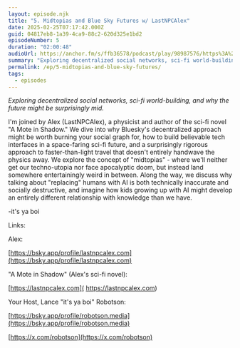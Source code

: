 ```yaml
---
layout: episode.njk
title: "5. Midtopias and Blue Sky Futures w/ LastNPCAlex"
date: 2025-02-25T07:17:42.000Z
guid: 04817eb8-1a39-4ca9-88c2-620d325e1bd2
episodeNumber: 5
duration: "02:00:48"
audioUrl: https://anchor.fm/s/ffb36578/podcast/play/98987576/https%3A%2F%2Fd3ctxlq1ktw2nl.cloudfront.net%2Fstaging%2F2025-1-25%2F7e728f07-b4f8-557b-eef9-f7e764b42078.mp3
summary: "Exploring decentralized social networks, sci-fi world-building, and why the future might be surprisingly mid. I'm joined by Alex (LastNPCAlex), a physicist and author of the sci-fi novel \"A Mote in Shadow.\" We dive into why Bluesky's decentralized approach might be worth burning your social graph for, how to build believable tech interfaces in a space-faring sci-fi future, and a surprisingly rigorous approach to faster-than-light travel that doesn't entirely handwave the physics away. We explore the concept of \"midtopias\" - where we'll neither get our techno-utopia nor face apocalyptic doom, but instead land somewhere entertainingly weird in between. Along the way, we discuss why talking about \"replacing\" humans with AI is both technically inaccurate and socially destructive, and imagine how kids growing up with AI might develop an entirely different relationship with knowledge than we have. -it's ya boi Links: Alex: https://bsky.app/profile/lastnpcalex.com \"A Mote in Shadow\" (Alex's sci-fi novel): https://lastnpcalex.com Your Host, Lance \"it's ya boi\" Robotson: https://bsky.app/profile/robotson.media https://x.com/robotson"
permalink: /ep/5-midtopias-and-blue-sky-futures/
tags:
  - episodes
---
```


_Exploring decentralized social networks, sci-fi world-building, and why the future might be surprisingly mid._

I'm joined by Alex (LastNPCAlex), a physicist and author of the sci-fi novel "A Mote in Shadow." We dive into why Bluesky's decentralized approach might be worth burning your social graph for, how to build believable tech interfaces in a space-faring sci-fi future, and a surprisingly rigorous approach to faster-than-light travel that doesn't entirely handwave the physics away. We explore the concept of "midtopias" - where we'll neither get our techno-utopia nor face apocalyptic doom, but instead land somewhere entertainingly weird in between. Along the way, we discuss why talking about "replacing" humans with AI is both technically inaccurate and socially destructive, and imagine how kids growing up with AI might develop an entirely different relationship with knowledge than we have.

\-it's ya boi

  

Links:

Alex:

[https://bsky.app/profile/lastnpcalex.com](https://bsky.app/profile/lastnpcalex.com)

"A Mote in Shadow" (Alex's sci-fi novel):

[https://lastnpcalex.com]( https://lastnpcalex.com)

Your Host, Lance "it's ya boi" Robotson:

[https://bsky.app/profile/robotson.media](https://bsky.app/profile/robotson.media)

[https://x.com/robotson](https://x.com/robotson)
